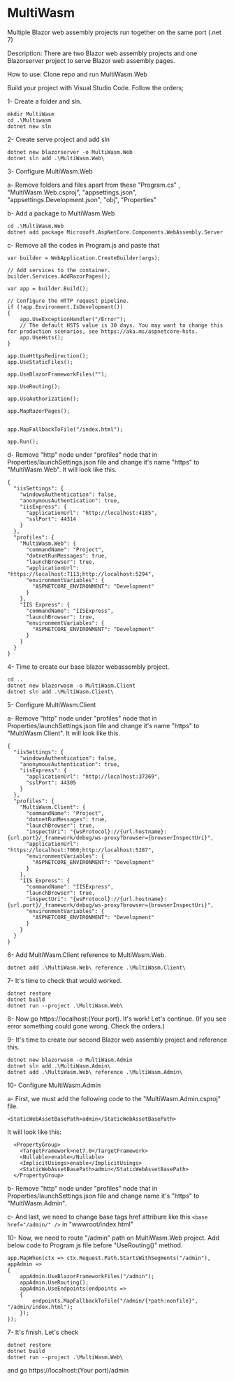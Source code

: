# MultiWasm
Multiple Blazor web assembly projects run together on the same port (.net 7)



Description:
There are two Blazor web assembly projects and one Blazorserver project to serve Blazor web assembly pages.

How to use: 
Clone repo and run MultiWasm.Web

Build your project with Visual Studio Code.
Follow the orders;

1- Create a folder and sln.

```
mkdir MultiWasm
cd .\Multiwasm
dotnet new sln
```

2- Create serve project and add sln

```
dotnet new blazorserver -o MultiWasm.Web
dotnet sln add .\MultiWasm.Web\
```

3- Configure MultiWasm.Web

a- Remove folders and files apart from these "Program.cs" , "MultiWasm.Web.csproj", "appsettings.json", "appsettings.Development.json", "obj", "Properties"

b- Add a package to MultiWasm.Web
```
cd .\MultiWasm.Web
dotnet add package Microsoft.AspNetCore.Components.WebAssembly.Server
```
c- Remove all the codes in Program.js and paste that

```
var builder = WebApplication.CreateBuilder(args);

// Add services to the container.
builder.Services.AddRazorPages();

var app = builder.Build();

// Configure the HTTP request pipeline.
if (!app.Environment.IsDevelopment())
{
    app.UseExceptionHandler("/Error");
    // The default HSTS value is 30 days. You may want to change this for production scenarios, see https://aka.ms/aspnetcore-hsts.
    app.UseHsts();
}

app.UseHttpsRedirection();
app.UseStaticFiles();

app.UseBlazorFrameworkFiles("");

app.UseRouting();

app.UseAuthorization();

app.MapRazorPages();


app.MapFallbackToFile("/index.html");

app.Run();
```

d- Remove "http" node under "profiles" node that in Properties/launchSettings.json file and change it's name "https" to "MultiWasm.Web". It will look like this.
```
{
  "iisSettings": {
    "windowsAuthentication": false,
    "anonymousAuthentication": true,
    "iisExpress": {
      "applicationUrl": "http://localhost:4185",
      "sslPort": 44314
    }
  },
  "profiles": {
    "MultiWasm.Web": {
      "commandName": "Project",
      "dotnetRunMessages": true,
      "launchBrowser": true,
      "applicationUrl": "https://localhost:7113;http://localhost:5294",
      "environmentVariables": {
        "ASPNETCORE_ENVIRONMENT": "Development"
      }
    },
    "IIS Express": {
      "commandName": "IISExpress",
      "launchBrowser": true,
      "environmentVariables": {
        "ASPNETCORE_ENVIRONMENT": "Development"
      }
    }
  }
}
```

4- Time to create our base blazor webassembly project. 

```
cd ..
dotnet new blazorwasm -o MultiWasm.Client
dotnet sln add .\MultiWasm.Client\
```

5- Configure MultiWasm.Client

a- Remove "http" node under "profiles" node that in Properties/launchSettings.json file and change it's name "https" to "MultiWasm.Client". It will look like this.

```
{
  "iisSettings": {
    "windowsAuthentication": false,
    "anonymousAuthentication": true,
    "iisExpress": {
      "applicationUrl": "http://localhost:37369",
      "sslPort": 44305
    }
  },
  "profiles": {
    "MultiWasm.Client": {
      "commandName": "Project",
      "dotnetRunMessages": true,
      "launchBrowser": true,
      "inspectUri": "{wsProtocol}://{url.hostname}:{url.port}/_framework/debug/ws-proxy?browser={browserInspectUri}",
      "applicationUrl": "https://localhost:7060;http://localhost:5287",
      "environmentVariables": {
        "ASPNETCORE_ENVIRONMENT": "Development"
      }
    },
    "IIS Express": {
      "commandName": "IISExpress",
      "launchBrowser": true,
      "inspectUri": "{wsProtocol}://{url.hostname}:{url.port}/_framework/debug/ws-proxy?browser={browserInspectUri}",
      "environmentVariables": {
        "ASPNETCORE_ENVIRONMENT": "Development"
      }
    }
  }
}
```

6- Add MultiWasm.Client reference to MultiWasm.Web.

```
dotnet add .\MultiWasm.Web\ reference .\MultiWasm.Client\ 
```

7- It's time to check that would worked.
```
dotnet restore
dotnet build
dotnet run --project .\MultiWasm.Web\
```
8- Now go https://localhost:(Your port). It's work! Let's continue.
(If you see error something could gone wrong. Check the orders.)

9- It's time to create our second Blazor web assembly project and reference this.

```
dotnet new blazorwasm -o MultiWasm.Admin
dotnet sln add .\MultiWasm.Admin\
dotnet add .\MultiWasm.Web\ reference .\MultiWasm.Admin\ 
```

10- Configure MultiWasm.Admin

a- First, we must add the following code to the "MultiWasm.Admin.csproj" file.
```
<StaticWebAssetBasePath>admin</StaticWebAssetBasePath>
```
It will look like this:
```
  <PropertyGroup>
    <TargetFramework>net7.0</TargetFramework>
    <Nullable>enable</Nullable>
    <ImplicitUsings>enable</ImplicitUsings>
    <StaticWebAssetBasePath>admin</StaticWebAssetBasePath>
  </PropertyGroup>
```

b- Remove "http" node under "profiles" node that in Properties/launchSettings.json file and change name it's "https" to "MultiWasm.Admin".

c- And last, we need to change base tags href attribure like this ``` <base href="/admin/" /> ``` in "wwwroot/index.html" 

10- Now, we need to route "/admin" path on MultiWasm.Web project. Add below code to Program.js file before "UseRouting()" method.
```
app.MapWhen(ctx => ctx.Request.Path.StartsWithSegments("/admin"), appAdmin =>
{
    appAdmin.UseBlazorFrameworkFiles("/admin");
    appAdmin.UseRouting();
    appAdmin.UseEndpoints(endpoints =>
    {
        endpoints.MapFallbackToFile("/admin/{*path:nonfile}", "/admin/index.html");
    });
});
```

7- It's finish. Let's check
```
dotnet restore
dotnet build
dotnet run --project .\MultiWasm.Web\
```

and go https://localhost:(Your port)/admin

